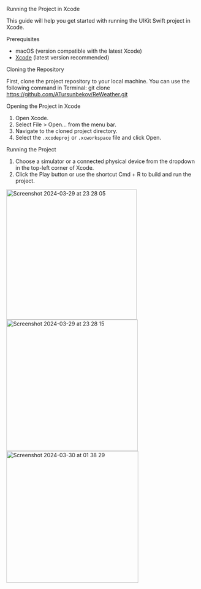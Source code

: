 Running the Project in Xcode

This guide will help you get started with running the UIKit Swift project in Xcode.

 Prerequisites

- macOS (version compatible with the latest Xcode)
- [Xcode](https://developer.apple.com/xcode/) (latest version recommended)

Cloning the Repository

First, clone the project repository to your local machine. You can use the following command in Terminal:
git clone https://github.com/ATursunbekov/ReWeather.git

 Opening the Project in Xcode

1. Open Xcode.
2. Select File > Open... from the menu bar.
3. Navigate to the cloned project directory.
4. Select the `.xcodeproj` or `.xcworkspace` file and click Open.

Running the Project

1. Choose a simulator or a connected physical device from the dropdown in the top-left corner of Xcode.
2. Click the Play button or use the shortcut Cmd + R to build and run the project.


<img width="340" alt="Screenshot 2024-03-29 at 23 28 05" src="https://github.com/ATursunbekov/ReWeather/assets/70901661/4b7d89c7-b5fa-410f-bb39-66a0ff90e5b5">
<img width="343" alt="Screenshot 2024-03-29 at 23 28 15" src="https://github.com/ATursunbekov/ReWeather/assets/70901661/319e90c7-2bec-4fc2-b673-847a02c58cc1">
<img width="344" alt="Screenshot 2024-03-30 at 01 38 29" src="https://github.com/ATursunbekov/ReWeather/assets/70901661/225bb394-a237-436e-9fbd-fa7a9825ad8d">
